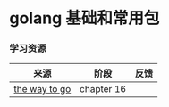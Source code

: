 # golang 基础和常用包

### 学习资源

| 来源          | 阶段          | 反馈  |
| ------------- |:-------------:| ----- |
|[the way to go](https://github.com/IIgnorance/the-way-to-go_ZH_CN)|chapter 16||
